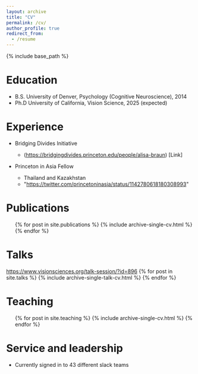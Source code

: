 ```yaml
---
layout: archive
title: "CV"
permalink: /cv/
author_profile: true
redirect_from:
  - /resume
---
```


{% include base_path %}

Education
======
* B.S. University of Denver, Psychology (Cognitive Neuroscience), 2014
* Ph.D University of California, Vision Science, 2025 (expected)

Experience
======
* Bridging Divides Initiative
  * (https://bridgingdivides.princeton.edu/people/alisa-braun) [Link]

* Princeton in Asia Fellow
  * Thailand and Kazakhstan
  * "https://twitter.com/princetoninasia/status/1142780618180308993"

Publications
======
  <ul>{% for post in site.publications %}
    {% include archive-single-cv.html %}
  {% endfor %}</ul>
  
Talks
======
  <https://www.visionsciences.org/talk-session/?id=896> {% for post in site.talks %}
    {% include archive-single-talk-cv.html %}
  {% endfor %}</ul>
  
  
Teaching
======
  <ul>{% for post in site.teaching %}
    {% include archive-single-cv.html %}
  {% endfor %}</ul>
  
Service and leadership
======
* Currently signed in to 43 different slack teams
